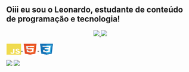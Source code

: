 ## Oiii eu sou o Leonardo, estudante de conteúdo de programação e tecnologia!
<div align="center">
    <a href="https://github.com/leomsa">
        <img height="180em"  src="https://github-readme-stats.vercel.app/api?username=leomsa&show_icons=true&theme=dark&include_all_commits=true&count_private=true"/>
        <img height="180em"
            src="https://github-readme-stats.vercel.app/api/top-langs/?username=rafaballerini&layout=compact&langs_count=7&theme=dark" />
</div>
<div style="display: inline_block"><br>
    <img align="center" alt="Rafa-Js" height="30" width="40"
        src="https://raw.githubusercontent.com/devicons/devicon/master/icons/javascript/javascript-plain.svg">
    <img align="center" alt="Rafa-HTML" height="30" width="40"
        src="https://raw.githubusercontent.com/devicons/devicon/master/icons/html5/html5-original.svg">
    <img align="center" alt="Rafa-CSS" height="30" width="40"
        src="https://raw.githubusercontent.com/devicons/devicon/master/icons/css3/css3-original.svg">

</div>


<div>
    
    
    
  <a href = "mailto:leo.akimim@gmail.com"><img src="https://img.shields.io/badge/-Gmail-%23333?style=for-the-badge&logo=gmail&logoColor=white" target="_blank"></a>
  <a href="https://www.linkedin.com/in/leonardo-machado-123b59142/" target="_blank"><img src="https://img.shields.io/badge/-LinkedIn-%230077B5?style=for-the-badge&logo=linkedin&logoColor=white" target="_blank"></a> 
</div>

